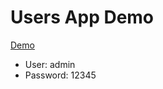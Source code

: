 # Users App Demo

[Demo](http://06-users-app.s3-website.us-east-2.amazonaws.com/)
- User: admin
- Password: 12345
